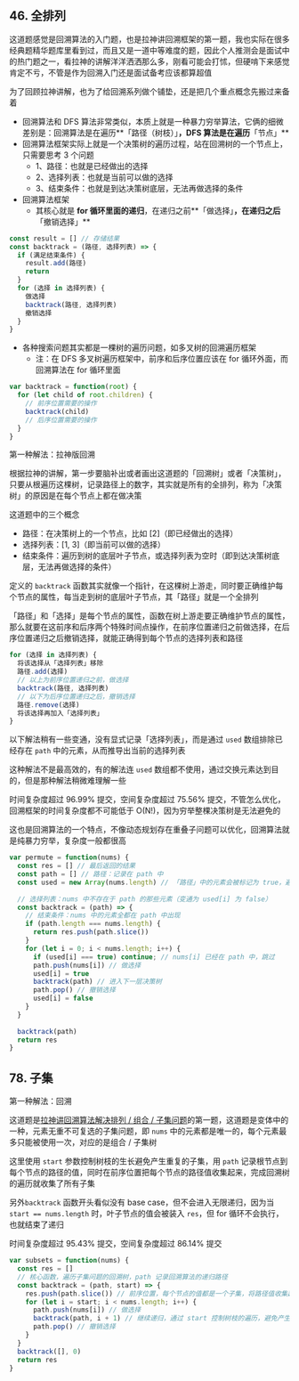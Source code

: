## 46. 全排列

这道题感觉是回溯算法的入门题，也是拉神讲回溯框架的第一题，我也实际在很多经典题精华题库里看到过，而且又是一道中等难度的题，因此个人推测会是面试中的热门题之一，看拉神的讲解洋洋洒洒那么多，刚看可能会打怵，但硬啃下来感觉肯定不亏，不管是作为回溯入门还是面试备考应该都算超值

为了回顾拉神讲解，也为了给回溯系列做个铺垫，还是把几个重点概念先搬过来备着

* 回溯算法和 DFS 算法非常类似，本质上就是一种暴力穷举算法，它俩的细微差别是：回溯算法是在遍历**「路径（树枝）」**，DFS 算法是在遍历**「节点」**
* 回溯算法框架实际上就是一个决策树的遍历过程，站在回溯树的一个节点上，只需要思考 3 个问题
  * 1、路径：也就是已经做出的选择
  * 2、选择列表：也就是当前可以做的选择
  * 3、结束条件：也就是到达决策树底层，无法再做选择的条件
* 回溯算法框架
  * 其核心就是 **for 循环里面的递归**，在递归之前**「做选择」**，在递归之后**「撤销选择」**

```js
const result = [] // 存储结果
const backtrack = (路径, 选择列表) => {
  if (满足结束条件) {
    result.add(路径)
    return
  }
  for (选择 in 选择列表) {
    做选择
    backtrack(路径, 选择列表)
    撤销选择
  }
}
```

* 各种搜索问题其实都是一棵树的遍历问题，如多叉树的回溯遍历框架
  * 注：在 DFS 多叉树遍历框架中，前序和后序位置应该在 for 循环外面，而回溯算法在 for 循环里面

```js
var backtrack = function(root) {
  for (let child of root.children) {
    // 前序位置需要的操作
    backtrack(child)
    // 后序位置需要的操作
  }
}
```

第一种解法：拉神版回溯

根据拉神的讲解，第一步要脑补出或者画出这道题的「回溯树」或者「决策树」，只要从根遍历这棵树，记录路径上的数字，其实就是所有的全排列，称为「决策树」的原因是在每个节点上都在做决策

这道题中的三个概念

* 路径：在决策树上的一个节点，比如 [2]（即已经做出的选择）
* 选择列表：[1, 3]（即当前可以做的选择）
* 结束条件：遍历到树的底层叶子节点，或选择列表为空时（即到达决策树底层，无法再做选择的条件）

定义的 `backtrack` 函数其实就像一个指针，在这棵树上游走，同时要正确维护每个节点的属性，每当走到树的底层叶子节点，其「路径」就是一个全排列

「路径」和「选择」是每个节点的属性，函数在树上游走要正确维护节点的属性，那么就要在这前序和后序两个特殊时间点操作，在前序位置递归之前做选择，在后序位置递归之后撤销选择，就能正确得到每个节点的选择列表和路径

```js
for (选择 in 选择列表) {
  将该选择从「选择列表」移除
  路径.add(选择)
  // 以上为前序位置递归之前，做选择
  backtrack(路径, 选择列表)
  // 以下为后序位置递归之后，撤销选择
  路径.remove(选择)
  将该选择再加入「选择列表」
}
```

以下解法稍有一些变通，没有显式记录「选择列表」，而是通过 `used` 数组排除已经存在 `path` 中的元素，从而推导出当前的选择列表

这种解法不是最高效的，有的解法连 `used` 数组都不使用，通过交换元素达到目的，但是那种解法稍微难理解一些

时间复杂度超过 96.99% 提交，空间复杂度超过 75.56% 提交，不管怎么优化，回溯框架的时间复杂度都不可能低于 O(N!)，因为穷举整棵决策树是无法避免的

这也是回溯算法的一个特点，不像动态规划存在重叠子问题可以优化，回溯算法就是纯暴力穷举，复杂度一般都很高

```js
var permute = function(nums) {
  const res = [] // 最后返回的结果
  const path = [] // 路径：记录在 path 中
  const used = new Array(nums.length) // 「路径」中的元素会被标记为 true，避免重复使用
  
  // 选择列表：nums 中不存在于 path 的那些元素（变通为 used[i] 为 false）
  const backtrack = (path) => {
    // 结束条件：nums 中的元素全都在 path 中出现
    if (path.length === nums.length) {
      return res.push(path.slice())
    }
    for (let i = 0; i < nums.length; i++) {
      if (used[i] === true) continue; // nums[i] 已经在 path 中，跳过
      path.push(nums[i]) // 做选择
      used[i] = true
      backtrack(path) // 进入下一层决策树
      path.pop() // 撤销选择
      used[i] = false
    }
  }
  
  backtrack(path)
  return res
}
```

## 78. 子集

第一种解法：回溯

这道题是[拉神讲回溯算法解决排列 / 组合 / 子集问题](https://labuladong.gitee.io/algo/1/9/)的第一题，这道题是变体中的一种，元素无重不可复选的子集问题，即 `nums` 中的元素都是唯一的，每个元素最多只能被使用一次，对应的是组合 / 子集树

这里使用 `start` 参数控制树枝的生长避免产生重复的子集，用 `path` 记录根节点到每个节点的路径的值，同时在前序位置把每个节点的路径值收集起来，完成回溯树的遍历就收集了所有子集

另外`backtrack` 函数开头看似没有 base case，但不会进入无限递归，因为当 `start == nums.length` 时，叶子节点的值会被装入 `res`，但 for 循环不会执行，也就结束了递归

时间复杂度超过 95.43% 提交，空间复杂度超过 86.14% 提交

```js
var subsets = function(nums) {
  const res = []
  // 核心函数，遍历子集问题的回溯树，path 记录回溯算法的递归路径
  const backtrack = (path, start) => {
    res.push(path.slice()) // 前序位置，每个节点的值都是一个子集，将路径值收集起来
    for (let i = start; i < nums.length; i++) {
      path.push(nums[i]) // 做选择
      backtrack(path, i + 1) // 继续递归，通过 start 控制树枝的遍历，避免产生重复子集
      path.pop() // 撤销选择
    }
  }
  backtrack([], 0)
  return res
}
```

